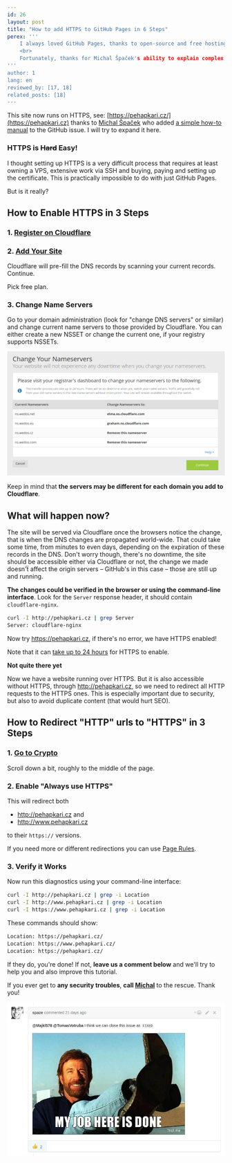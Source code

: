 ```yaml
---
id: 26
layout: post
title: "How to add HTTPS to GitHub Pages in 6 Steps"
perex: '''
    I always loved GitHub Pages, thanks to open-source and free hosting. Last thing that made me feel too oldschool was the plain "http://" protocol. That is usually the main argument why people move from GitHub Pages elsewhere, i.e. their own VPS. What a pity.
    <br>
    Fortunately, thanks for Michal Špaček's ability to explain complex stuff in a simple way, we solved this over a single weekend.
'''
author: 1
lang: en
reviewed_by: [17, 18]
related_posts: [18]
---
```


This site now runs on HTTPS, see: [https://pehapkari.cz/](https://pehapkari.cz) thanks to [Michal Špaček](https://www.michalspacek.com) who added [a simple how-to manual](https://github.com/pehapkari/pehapkari.cz/issues/162#issuecomment-272590505) to the GitHub issue. I will try to expand it here.

<h3>HTTPS is <strike>Hard</strike> Easy!</h3>

I thought setting up HTTPS is a very difficult process that requires at least owning a VPS, extensive work via SSH and buying, paying and setting up the certificate. This is practically impossible to do with just GitHub Pages.

But is it really?


## How to Enable HTTPS in 3 Steps

### 1. [Register on Cloudflare](https://www.cloudflare.com/a/sign-up)

### 2. [Add Your Site](https://www.cloudflare.com/a/add-site)

Cloudflare will pre-fill the DNS records by scanning your current records. Continue.

Pick free plan.


### 3. Change Name Servers

Go to your domain administration (look for "change DNS servers" or similar) and change current name servers to those provided by Cloudflare. You can either create a new NSSET or change the current one, if your registry supports NSSETs.

<img src="/assets/images/posts/2017/https/change-nameservers.png">

Keep in mind that **the servers may be different for each domain you add to Cloudflare**.


## What will happen now?

The site will be served via Cloudflare once the browsers notice the change, that is when the DNS changes are propagated world-wide. That could take some time, from minutes to even days, depending on the expiration of these records in the DNS. Don't worry though, there's no downtime, the site should be accessible either via Cloudflare or not, the change we made doesn'ẗ affect the origin servers – GitHub's in this case – those are still up and running.

**The changes could be verified in the browser or using the command-line interface**. Look for the `Server` response header, it should contain `cloudflare-nginx`.

```bash
curl -I http://pehapkari.cz | grep Server
Server: cloudflare-nginx
```

Now try https://pehapkari.cz, if there's no error, we have HTTPS enabled!

Note that it can [take up to 24 hours](https://support.cloudflare.com/hc/en-us/articles/203045244-How-long-does-it-take-for-CloudFlare-s-SSL-to-activate-) for HTTPS to enable.

**Not quite there yet**

Now we have a website running over HTTPS. But it is also accessible without HTTPS, through http://pehapkari.cz, so we need to redirect all HTTP requests to the HTTPS ones. This is especially important due to security, but also to avoid duplicate content (that would hurt SEO).

## How to Redirect "HTTP" urls to "HTTPS" in 3 Steps

### 1. [Go to Crypto](https://www.cloudflare.com/a/crypto/)

Scroll down a bit, roughly to the middle of the page.

### 2. Enable "Always use HTTPS"

This will redirect both

- http://pehapkari.cz and
- http://www.pehapkari.cz

to their `https://` versions.

If you need more or different redirections you can use [Page Rules](https://www.cloudflare.com/a/page-rules/).

### 3. Verify it Works

Now run this diagnostics using your command-line interface:

```bash
curl -I http://pehapkari.cz | grep -i Location
curl -I http://www.pehapkari.cz | grep -i Location
curl -I https://www.pehapkari.cz | grep -i Location
```

These commands should show:

```bash
Location: https://pehapkari.cz/
Location: https://www.pehapkari.cz/
Location: https://pehapkari.cz/
```

If they do, you're done! If not, **leave us a comment below** and we'll try to help you and also improve this tutorial.


If you ever get to **any security troubles**, **call [Michal](https://www.michalspacek.com)** to the rescue. Thank you!

<img src="/assets/images/posts/2017/https/thank-you.png">
